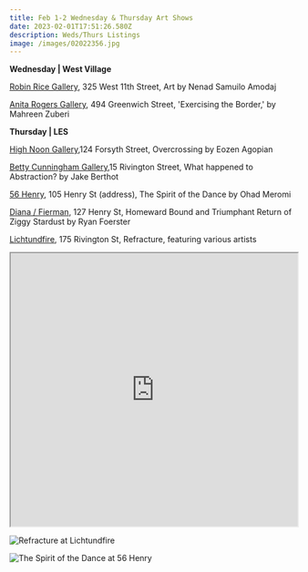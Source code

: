 ```yaml
---
title: Feb 1-2 Wednesday & Thursday Art Shows
date: 2023-02-01T17:51:26.580Z
description: Weds/Thurs Listings
image: /images/02022356.jpg
---
```

**W﻿ednesday | West Village**

[Robin Rice Gallery](https://robinricegallery.com/), 325 West 11th Street, Art by Nenad Samuilo Amodaj

[Anita Rogers Gallery](https://www.anitarogersgallery.com/exhibitions), 494 Greenwich Street, 'Exercising the Border,' by Mahreen Zuberi

**T﻿hursday | LES**

[High Noon Gallery](https://www.highnoongallery.com/overcrossing),124 Forsyth Street, Overcrossing by Eozen Agopian

[Betty Cunningham Gallery](http://www.bettycuninghamgallery.com/exhibitions),15 Rivington Street, What happened to Abstraction? by Jake Berthot

[56 Henry](https://56henry.nyc/exhibitions/the-spirit-of-the-dance/), 105 Henry St (address), The Spirit of the Dance by Ohad Meromi

[Diana / Fierman](https://www.diananewyork.com/), 127 Henry St, Homeward Bound and Triumphant Return of Ziggy Stardust by Ryan Foerster

[Lichtundfire](https://www.facebook.com/events/3296923993900855), 175 Rivington St, Refracture, featuring various artists 

<iframe src="https://www.google.com/maps/d/u/3/embed?mid=1dDpUYxFG-z3gHBDGDZuKdS3rghdO3MQ&ehbc=2E312F" width="100%" height="480"></iframe>

![](/images/020223l.jpg "Refracture at Lichtundfire")

![](/images/02022356.jpg "The Spirit of the Dance at 56 Henry")